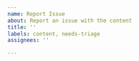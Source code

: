 ```yaml
---
name: Report Issue
about: Report an issue with the content
title: ''
labels: content, needs-triage
assignees: ''

---
```



